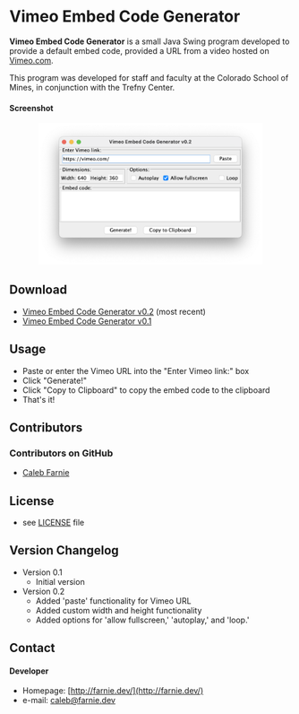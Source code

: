 Vimeo Embed Code Generator
======
**Vimeo Embed Code Generator** is a small Java Swing program developed to provide a default embed code, provided a URL from a video hosted on [Vimeo.com](http://vimeo.com).

This program was developed for staff and faculty at the Colorado School of Mines, in conjunction with the Trefny Center.

#### Screenshot
<center>
<img src="https://github.com/calebfarnie/VimeoEmbedCodeGenerator/blob/main/images/main_screenshot.png?raw=true" width="400"/>
</center>

## Download
* [Vimeo Embed Code Generator v0.2](https://github.com/calebfarnie/VimeoEmbedCodeGenerator/raw/main/versions/VimeoEmbedCodeGenerator_v0_2.jar) (most recent)
* [Vimeo Embed Code Generator v0.1](https://github.com/calebfarnie/VimeoEmbedCodeGenerator/raw/main/versions/VimeoEmbedCodeGenerator_v0_1.jar)

## Usage
* Paste or enter the Vimeo URL into the "Enter Vimeo link:" box
* Click "Generate!"
* Click "Copy to Clipboard" to copy the embed code to the clipboard
* That's it!
 
## Contributors

### Contributors on GitHub
* [Caleb Farnie](https://github.com/calebfarnie/)

## License 
* see [LICENSE](https://github.com/calebfarnie/VimeoEmbedCodeGenerator/blob/main/LICENSE.md) file

## Version Changelog
* Version 0.1
    * Initial version
* Version 0.2
    * Added 'paste' functionality for Vimeo URL
    * Added custom width and height functionality
    * Added options for 'allow fullscreen,' 'autoplay,' and 'loop.'

## Contact
#### Developer
* Homepage: [http://farnie.dev/](http://farnie.dev/)
* e-mail: [caleb@farnie.dev](mailto:caleb@farnie.dev)